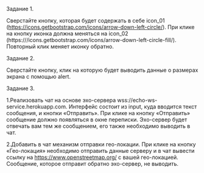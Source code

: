 Задание 1.

Сверстайте кнопку, которая будет содержать в себе icon_01 (https://icons.getbootstrap.com/icons/arrow-down-left-circle/). При клике на кнопку иконка должна меняться на icon_02 (https:///icons.getbootstrap.com/icons/arrow-down-left-circle-fill/). Повторный клик меняет иконку обратно.


Задание 2.

Сверстайте кнопку, клик на которую будет выводить данные о размерах экрана с помощью alert. 


Задание 3.

1.Реализовать чат на основе эхо-сервера wss://echo-ws-service.herokuapp.com.
Интерфейс состоит из input, куда вводится текст сообщения, и кнопки «Отправить».
При клике на кнопку «Отправить» сообщение должно появляться в окне переписки.
Эхо-сервер будет отвечать вам тем же сообщением, его также необходимо выводить в чат.

2.Добавить в чат механизм отправки гео-локации.
При клике на кнопку «Гео-локация» необходимо отправить данные серверу и в чат вывести ссылку на https://www.openstreetmap.org/ с вашей гео-локацией. Сообщение, которое отправит обратно эхо-сервер, не выводить.